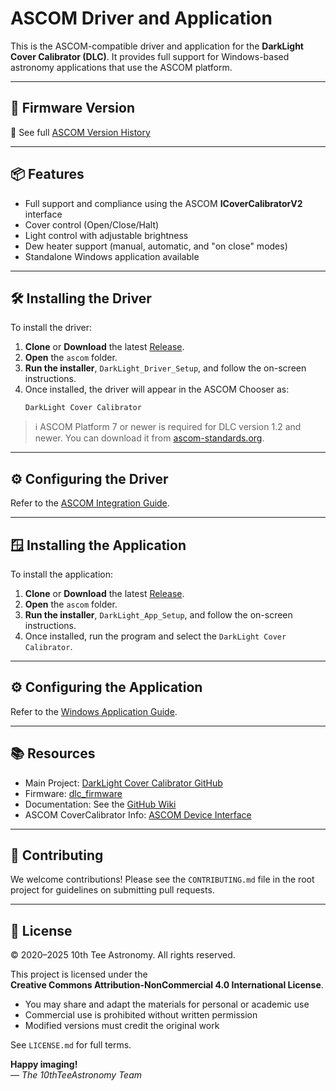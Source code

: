 # ASCOM Driver and Application

This is the ASCOM-compatible driver and application for the **DarkLight Cover Calibrator (DLC)**. It provides full support for Windows-based astronomy applications that use the ASCOM platform.

---

## 🔖 Firmware Version



📄 See full [ASCOM Version History](https://github.com/10thTeeAstronomy/DarkLight_CoverCalibrator/wiki/ASCOM-Version-History)

---

## 📦 Features

- Full support and compliance using the ASCOM **ICoverCalibratorV2** interface  
- Cover control (Open/Close/Halt)  
- Light control with adjustable brightness  
- Dew heater support (manual, automatic, and "on close" modes)  
- Standalone Windows application available 

---

## 🛠️ Installing the Driver

To install the driver:

1. **Clone** or **Download** the latest [Release](https://github.com/10thTeeAstronomy/DarkLight_CoverCalibrator/releases).
2. **Open** the ```ascom``` folder.
2. **Run the installer**, ```DarkLight_Driver_Setup```, and follow the on-screen instructions.
3. Once installed, the driver will appear in the ASCOM Chooser as:
   ```
   DarkLight Cover Calibrator
   ```

> ℹ️ ASCOM Platform 7 or newer is required for DLC version 1.2 and newer. You can download it from [ascom-standards.org](https://ascom-standards.org/).

---

## ⚙️ Configuring the Driver

Refer to the [ASCOM Integration Guide](https://github.com/10thTeeAstronomy/DarkLight_CoverCalibrator/wiki/ASCOM-Integration).

---

## 🪟 Installing the Application

To install the application:

1. **Clone** or **Download** the latest [Release](https://github.com/10thTeeAstronomy/DarkLight_CoverCalibrator/releases).
2. **Open** the ```ascom``` folder.
2. **Run the installer**, ```DarkLight_App_Setup```, and follow the on-screen instructions.
3. Once installed, run the program and select the ```DarkLight Cover Calibrator```.

---

## ⚙️ Configuring the Application

Refer to the [Windows Application Guide](https://github.com/10thTeeAstronomy/DarkLight_CoverCalibrator/wiki/Windows-Application).

---

## 📚 Resources

- Main Project: [DarkLight Cover Calibrator GitHub](https://github.com/10thTeeAstronomy/DarkLight_CoverCalibrator)  
- Firmware: [dlc_firmware](https://github.com/10thTeeAstronomy/DarkLight_CoverCalibrator/tree/main/dlc_firmware)  
- Documentation: See the [GitHub Wiki](https://github.com/10thTeeAstronomy/DarkLight_CoverCalibrator/wiki)  
- ASCOM CoverCalibrator Info: [ASCOM Device Interface](https://ascom-standards.org/help/developer/html/T_ASCOM_DeviceInterface_ICoverCalibratorV2.htm)

---

## 🤝 Contributing

We welcome contributions! Please see the `CONTRIBUTING.md` file in the root project for guidelines on submitting pull requests.

---

## 📜 License

© 2020–2025 10th Tee Astronomy. All rights reserved.

This project is licensed under the  
**Creative Commons Attribution-NonCommercial 4.0 International License**.

- You may share and adapt the materials for personal or academic use  
- Commercial use is prohibited without written permission  
- Modified versions must credit the original work  

See `LICENSE.md` for full terms.  

**Happy imaging!**  
— *The 10thTeeAstronomy Team*
